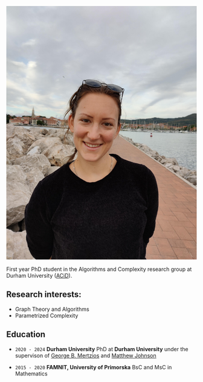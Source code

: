 ![](slika.jpg)

First year PhD student in the Algorithms and Complexity research group at Durham University ([ACiD](http://community.dur.ac.uk/algorithms.complexity/)).

## Research interests:

- Graph Theory and Algorithms
- Parametrized Complexity

## Education

- `2020 - 2024`
__Durham University__
PhD at __Durham University__ under the supervison of [George B. Mertzios](http://community.dur.ac.uk/george.mertzios/) and [Matthew Johnson](https://community.dur.ac.uk/matthew.johnson2/)

- `2015 - 2020`
__FAMNIT, University of Primorska__
BsC and MsC in Mathematics
